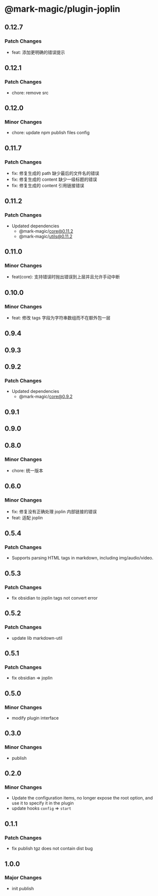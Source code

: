 # @mark-magic/plugin-joplin

## 0.12.7

### Patch Changes

- feat: 添加更明确的错误提示

## 0.12.1

### Patch Changes

- chore: remove src

## 0.12.0

### Minor Changes

- chore: update npm publish files config

## 0.11.7

### Patch Changes

- fix: 修复生成的 path 缺少最后的文件名的错误
- fix: 修复生成的 content 缺少一级标题的错误
- fix: 修复生成的 content 引用链接错误

## 0.11.2

### Patch Changes

- Updated dependencies
  - @mark-magic/core@0.11.2
  - @mark-magic/utils@0.11.2

## 0.11.0

### Minor Changes

- feat(core): 支持错误时抛出错误到上层并且允许手动中断

## 0.10.0

### Minor Changes

- feat: 修改 tags 字段为字符串数组而不在额外包一层

## 0.9.4

## 0.9.3

## 0.9.2

### Patch Changes

- Updated dependencies
  - @mark-magic/core@0.9.2

## 0.9.1

## 0.9.0

## 0.8.0

### Minor Changes

- chore: 统一版本

## 0.6.0

### Minor Changes

- fix: 修复没有正确处理 joplin 内部链接的错误
- feat: 适配 joplin

## 0.5.4

### Patch Changes

- Supports parsing HTML tags in markdown, including img/audio/video.

## 0.5.3

### Patch Changes

- fix obsidian to joplin tags not convert error

## 0.5.2

### Patch Changes

- update lib markdown-util

## 0.5.1

### Patch Changes

- fix obsidian => joplin

## 0.5.0

### Minor Changes

- modify plugin interface

## 0.3.0

### Minor Changes

- publish

## 0.2.0

### Minor Changes

- Update the configuration items, no longer expose the root option, and use it to specify it in the plugin
- update hooks `config` => `start`

## 0.1.1

### Patch Changes

- fix publish tgz does not contain dist bug

## 1.0.0

### Major Changes

- init publish
